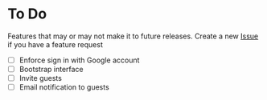 # To Do
Features that may or may not make it to future releases. Create a new [Issue](https://github.com/hanxue/dabao-service/issues) if you have a feature request

- [ ] Enforce sign in with Google account
- [ ] Bootstrap interface
- [ ] Invite guests
- [ ] Email notification to guests
